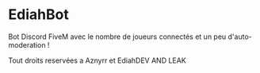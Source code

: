 # EdiahBot
Bot Discord FiveM avec le nombre de joueurs connectés et un peu d'auto-moderation ! 


Tout droits reservées a Aznyrr et EdiahDEV AND LEAK
